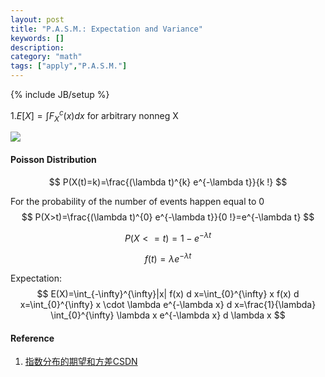```yaml
---
layout: post
title: "P.A.S.M.: Expectation and Variance"
keywords: []
description: 
category: "math"
tags: ["apply","P.A.S.M."]
---
```

{% include JB/setup %}


1.$E[X]=\int F_X^c(x)dx$ for arbitrary nonneg X

<img src="{{IMAGE_PATH}}/math-apply-probability-and-statistics-expectation.png" />

#### Poisson Distribution
$$
P(X(t)=k)=\frac{(\lambda t)^{k} e^{-\lambda t}}{k !}
$$

For the probability of the number of events happen equal to 0 
$$
P(X>t)=\frac{(\lambda t)^{0} e^{-\lambda t}}{0 !}=e^{-\lambda t}
$$

$$
P(X<=t)=1-e^{-\lambda t}
$$

$$
f(t)=\lambda e^{-\lambda t}
$$

Expectation:
$$
E(X)=\int_{-\infty}^{\infty}|x| f(x) d x=\int_{0}^{\infty} x f(x) d
x=\int_{0}^{\infty} x \cdot \lambda e^{-\lambda x} d x=\frac{1}{\lambda}
\int_{0}^{\infty} \lambda x e^{-\lambda x} d \lambda x
$$





#### Reference
1. [指数分布的期望和方差CSDN](https://blog.csdn.net/saltriver/article/details/53982885)
